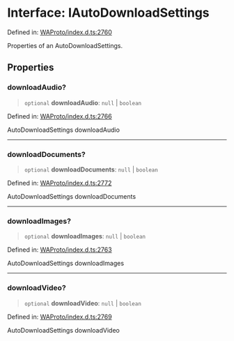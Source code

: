# Interface: IAutoDownloadSettings

Defined in: [WAProto/index.d.ts:2760](https://github.com/Fokusdotid/Baileys/blob/a954da2ee3c892812cf9528a5a214092693c872f/WAProto/index.d.ts#L2760)

Properties of an AutoDownloadSettings.

## Properties

### downloadAudio?

> `optional` **downloadAudio**: `null` \| `boolean`

Defined in: [WAProto/index.d.ts:2766](https://github.com/Fokusdotid/Baileys/blob/a954da2ee3c892812cf9528a5a214092693c872f/WAProto/index.d.ts#L2766)

AutoDownloadSettings downloadAudio

***

### downloadDocuments?

> `optional` **downloadDocuments**: `null` \| `boolean`

Defined in: [WAProto/index.d.ts:2772](https://github.com/Fokusdotid/Baileys/blob/a954da2ee3c892812cf9528a5a214092693c872f/WAProto/index.d.ts#L2772)

AutoDownloadSettings downloadDocuments

***

### downloadImages?

> `optional` **downloadImages**: `null` \| `boolean`

Defined in: [WAProto/index.d.ts:2763](https://github.com/Fokusdotid/Baileys/blob/a954da2ee3c892812cf9528a5a214092693c872f/WAProto/index.d.ts#L2763)

AutoDownloadSettings downloadImages

***

### downloadVideo?

> `optional` **downloadVideo**: `null` \| `boolean`

Defined in: [WAProto/index.d.ts:2769](https://github.com/Fokusdotid/Baileys/blob/a954da2ee3c892812cf9528a5a214092693c872f/WAProto/index.d.ts#L2769)

AutoDownloadSettings downloadVideo
